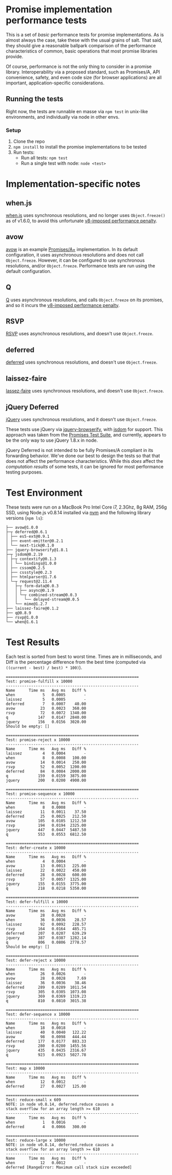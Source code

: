 # Promise implementation performance tests

This is a set of *basic* performance tests for promise implementations.  As is almost always the case, take these with the usual grains of salt.  That said, they should give a reasonable ballpark comparison of the performance characteristics of common, basic operations that most promise libraries provide.

Of course, performance is not the only thing to consider in a promise library.  Interoperability via a proposed standard, such as Promises/A, API convenience, safety, and even code size (for browser applications) are all important, application-specific considerations.

## Running the tests

Right now, the tests are runnable en masse via `npm test` in unix-like environments, and individually via node in other envs.

### Setup

1. Clone the repo
1. `npm install` to install the promise implementations to be tested
1. Run tests:
    * Run all tests: `npm test`
    * Run a single test with node: `node <test>`

# Implementation-specific notes

## when.js

[when.js](https://github.com/cujojs/when) uses synchronous resolutions, and no longer uses `Object.freeze()` as of v1.6.0, to avoid this unfortunate [v8-imposed performance penalty](http://stackoverflow.com/questions/8435080/any-performance-benefit-to-locking-down-javascript-objects).

## avow

[avow](https://github.com/briancavalier/avow) is an example [Promises/A+](http://promises-aplus.github.com/promises-spec/) implementation.  In its default configuration, it uses asynchronous resolutions and does not call `Object.freeze`.  However, it can be configured to use synchronous resolutions, and/or `Object.freeze`.  Performance tests are run using the default configuration.

## Q

[Q](https://github.com/kriskowal/q) uses asynchronous resolutions, and calls `Object.freeze` on its promises, and so it incurs the [v8-imposed performance penalty](http://stackoverflow.com/questions/8435080/any-performance-benefit-to-locking-down-javascript-objects).

## RSVP

[RSVP](https://github.com/tildeio/rsvp.js) uses asynchronous resolutions, and doesn't use `Object.freeze`.

## deferred

[deferred](https://github.com/medikoo/deferred) uses synchronous resolutions, and doesn't use `Object.freeze`.

## laissez-faire

[lassez-faire](https://github.com/jkroso/Laissez-faire) uses synchronous resolutions, and doesn't use `Object.freeze`.

## jQuery Deferred

[jQuery](http://jquery.com) uses synchronous resolutions, and it doesn't use `Object.freeze`.

These tests use jQuery via [jquery-browserify](https://github.com/jmars/jquery-browserify), with [jsdom](https://github.com/tmpvar/jsdom) for support.  This approach was taken from the [Promises Test Suite](https://github.com/domenic/promise-tests), and currently, appears to be the only way to use jQuery 1.8.x in node.

jQuery Deferred is not intended to be fully Promises/A compliant in its forwarding behavior.  We've done our best to design the tests so that that does not affect the performance characteristics.  While this *does* affect the *computation results* of some tests, it can be ignored for most performance testing purposes.

# Test Environment

These tests were run on a MacBook Pro Intel Core i7, 2.3Ghz, 8g RAM, 256g SSD, using Node.js v0.8.14 installed via [nvm](https://github.com/creationix/nvm) and the following library versions (`npm ls`):

```text
├── avow@1.0.0
├─┬ deferred@0.6.1
│ ├── es5-ext@0.9.1
│ ├── event-emitter@0.2.1
│ └── next-tick@0.1.0
├── jquery-browserify@1.8.1
├─┬ jsdom@0.2.19
│ ├─┬ contextify@0.1.3
│ │ └── bindings@1.0.0
│ ├── cssom@0.2.5
│ ├── cssstyle@0.2.3
│ ├── htmlparser@1.7.6
│ └─┬ request@2.11.4
│   ├─┬ form-data@0.0.3
│   │ ├── async@0.1.9
│   │ └─┬ combined-stream@0.0.3
│   │   └── delayed-stream@0.0.5
│   └── mime@1.2.7
├── laissez-faire@0.1.2
├── q@0.8.9
├── rsvp@1.0.0
└── when@1.6.1
```

# Test Results

Each test is sorted from best to worst time. Times are in milliseconds, and Diff is the percentage difference from the best time (computed via `((current - best) / best) * 100)`).

```text
==========================================================
Test: promise-fulfill x 10000
----------------------------------------------------------
Name      Time ms   Avg ms   Diff %
when            5   0.0005        -
laissez         5   0.0005        -
deferred        7   0.0007    40.00
avow           23   0.0023   360.00
rsvp           72   0.0072  1340.00
q             147   0.0147  2840.00
jquery        156   0.0156  3020.00
Should be empty: []

==========================================================
Test: promise-reject x 10000
----------------------------------------------------------
Name      Time ms   Avg ms   Diff %
laissez         4   0.0004        -
when            8   0.0008   100.00
avow           14   0.0014   250.00
rsvp           52   0.0052  1200.00
deferred       84   0.0084  2000.00
q             159   0.0159  3875.00
jquery        200   0.0200  4900.00

==========================================================
Test: promise-sequence x 10000
----------------------------------------------------------
Name      Time ms   Avg ms   Diff %
when            8   0.0008        -
laissez        11   0.0011    37.50
deferred       25   0.0025   212.50
avow          105   0.0105  1212.50
rsvp          194   0.0194  2325.00
jquery        447   0.0447  5487.50
q             553   0.0553  6812.50

==========================================================
Test: defer-create x 10000
----------------------------------------------------------
Name      Time ms   Avg ms   Diff %
when            4   0.0004        -
avow           13   0.0013   225.00
laissez        22   0.0022   450.00
deferred       28   0.0028   600.00
rsvp           57   0.0057  1325.00
jquery        155   0.0155  3775.00
q             218   0.0218  5350.00

==========================================================
Test: defer-fulfill x 10000
----------------------------------------------------------
Name      Time ms   Avg ms   Diff %
avow           28   0.0028        -
when           36   0.0036    28.57
laissez        92   0.0092   228.57
rsvp          164   0.0164   485.71
deferred      207   0.0207   639.29
jquery        387   0.0387  1282.14
q             806   0.0806  2778.57
Should be empty: []

==========================================================
Test: defer-reject x 10000
----------------------------------------------------------
Name      Time ms   Avg ms   Diff %
when           26   0.0026        -
avow           28   0.0028     7.69
laissez        36   0.0036    38.46
deferred      289   0.0289  1011.54
rsvp          305   0.0305  1073.08
jquery        369   0.0369  1319.23
q             810   0.0810  3015.38

==========================================================
Test: defer-sequence x 10000
----------------------------------------------------------
Name      Time ms   Avg ms   Diff %
when           18   0.0018        -
laissez        40   0.0040   122.22
avow           98   0.0098   444.44
deferred      177   0.0177   883.33
rsvp          280   0.0280  1455.56
jquery        435   0.0435  2316.67
q             923   0.0923  5027.78

==========================================================
Test: map x 10000
----------------------------------------------------------
Name      Time ms   Avg ms   Diff %
when           12   0.0012        -
deferred       27   0.0027   125.00

==========================================================
Test: reduce-small x 609
NOTE: in node v0.8.14, deferred.reduce causes a
stack overflow for an array length >= 610
----------------------------------------------------------
Name      Time ms   Avg ms   Diff %
when            1   0.0016        -
deferred        4   0.0066   300.00

==========================================================
Test: reduce-large x 10000
NOTE: in node v0.8.14, deferred.reduce causes a
stack overflow for an array length >= 610
----------------------------------------------------------
Name      Time ms   Avg ms   Diff %
when           12   0.0012        -
deferred [RangeError: Maximum call stack size exceeded]
```

